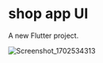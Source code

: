 # shop app UI

A new Flutter project.


![Screenshot_1702534313](https://github.com/user-attachments/assets/1676dae4-adce-4ac5-9ecc-705575d0ccea)
